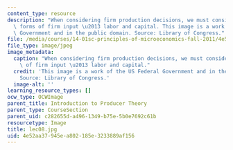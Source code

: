 ```yaml
---
content_type: resource
description: "When considering firm production decisions, we must consider the two\
  \ forms of firm input \u2013 labor and capital. This image is a work of the US Federal\
  \ Government and in the public domain. Source: Library of Congress."
file: /media/courses/14-01sc-principles-of-microeconomics-fall-2011/4e52aa37945ea802185e3233889af156_lec08.jpg
file_type: image/jpeg
image_metadata:
  caption: "When considering firm production decisions, we must consider the two forms\
    \ of firm input \u2013 labor and capital."
  credit: 'This image is a work of the US Federal Government and in the public domain.
    Source: Library of Congress.'
  image-alt: ''
learning_resource_types: []
ocw_type: OCWImage
parent_title: Introduction to Producer Theory
parent_type: CourseSection
parent_uid: c282655d-a496-1349-b75e-5b0e7692c61b
resourcetype: Image
title: lec08.jpg
uid: 4e52aa37-945e-a802-185e-3233889af156
---
```

